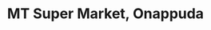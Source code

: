 ---
title: "MT Super Market, Onappuda"
url: /onappuda/mt-super-market-onappuda/
shop: Supermarkt
---